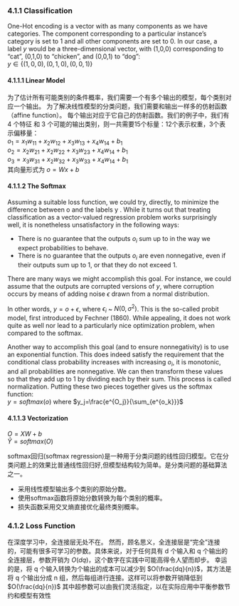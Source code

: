 ### 4.1.1 Classification
One-Hot encoding is a vector with as many components as we have categories. The component corresponding to a particular instance’s category is set to 1 and all other components are set to 0. In our case, a label $y$ would be a three-dimensional vector, with (1,0,0) corresponding to “cat”, (0,1,0) to “chicken”, and (0,0,1) to “dog”: \
$y \in{\{(1,0,0),(0,1,0),(0,0,1)\}}$

#### 4.1.1.1 Linear Model
为了估计所有可能类别的条件概率，我们需要一个有多个输出的模型，每个类别对应一个输出。 为了解决线性模型的分类问题，我们需要和输出一样多的仿射函数（affine function）。 每个输出对应于它自己的仿射函数。我们的例子中，我们有 4 个特征 和 3 个可能的输出类别，则一共需要15个标量：12个表示权重，3个表示偏移量：\
$o_1 = x_1w_{11} + x_2w_{12} + x_3w_{13}+x_4w_{14} + b_1$\
$o_2 = x_2w_{21} + x_2w_{22} + x_3w_{23}+x_4w_{14} + b_1$\
$o_3 = x_3w_{31} + x_2w_{32} + x_3w_{33}+x_4w_{14} + b_1$\
其向量形式为
$o=Wx+b$


#### 4.1.1.2 The Softmax 
Assuming a suitable loss function, we could try, directly, to minimize the difference between o and the labels y . While it turns out that treating classification as a vector-valued regression problem works surprisingly well, it is nonetheless unsatisfactory in the following ways:
* There is no guarantee that the outputs $o_i$ sum up to  in the way we expect probabilities to behave.
* There is no guarantee that the outputs $o_i$ are even nonnegative, even if their outputs sum up to 1, or that they do not exceed 1.

There are many ways we might accomplish this goal. For instance, we could assume that the outputs  are corrupted versions of $y$, where corruption occurs by means of adding noise $\epsilon$ drawn from a normal distribution. 

In other words, $y=o+\epsilon$, where $\epsilon_i$ ~ $N(0,\sigma^2 )$. This is the so-called probit model, first introduced by Fechner (1860). While appealing, it does not work quite as well nor lead to a particularly nice optimization problem, when compared to the softmax.

Another way to accomplish this goal (and to ensure nonnegativity) is to use an exponential function. This does indeed satisfy the requirement that the conditional class probability increases with increasing $o_i$, it is monotonic, and all probabilities are nonnegative. We can then transform these values so that they add up to 1 by dividing each by their sum. This process is called normalization. Putting these two pieces together gives us the softmax function: \
$y=softmax(o)$ where $y_j=\frac{e^{O_j}}{\sum_{e^{o_k}}}$

#### 4.1.1.3 Vectorization
$O=XW + b$\
$\hat{Y} = softmax(O)$



softmax回归(softmax regression)是一种用于分类问题的线性回归模型。它在分类问题上的效果比普通线性回归好,但模型结构较为简单。是分类问题的基础算法之一。
* 采用线性模型输出多个类别的原始分数。
* 使用softmax函数将原始分数转换为每个类别的概率。
* 损失函数采用交叉熵直接优化最终类别概率。


### 4.1.2 Loss Function
在深度学习中，全连接层无处不在。 然而，顾名思义，全连接层是“完全”连接的，可能有很多可学习的参数。具体来说，对于任何具有 d 个输入和 q 个输出的全连接层，参数开销为 $O(dq)$，这个数字在实践中可能高得令人望而却步。 幸运的是，将 q 个输入转换为个输出的成本可以减少到 $O(\frac{dq}{n})$，其方法是将 q 个输出分成 n 组，然后每组进行连接。这样可以将参数开销降低到 $O(\frac{dq}{n})$ 其中超参数可以由我们灵活指定，以在实际应用中平衡参数节约和模型有效性 



